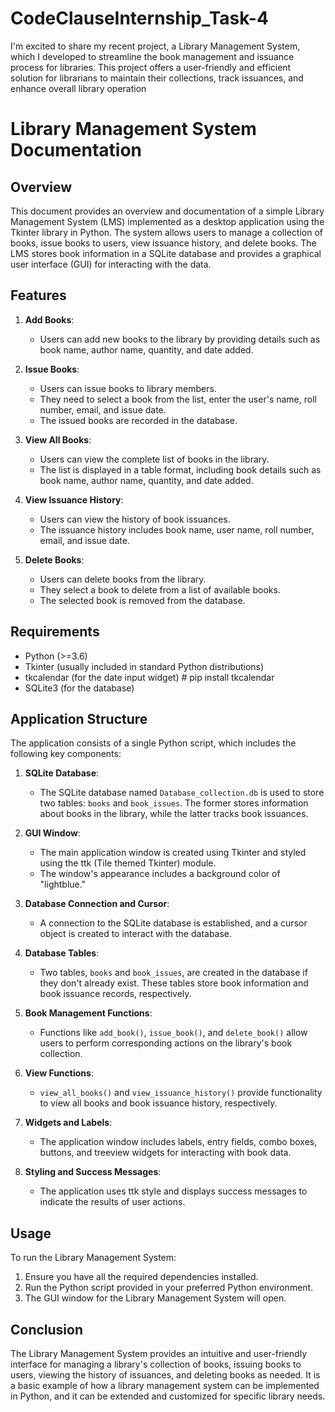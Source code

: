 # CodeClauseInternship_Task-4
I'm excited to share my recent project, a Library Management System, which I developed to streamline the book management and issuance process for libraries. This project offers a user-friendly and efficient solution for librarians to maintain their collections, track issuances, and enhance overall library operation
# Library Management System Documentation

## Overview

This document provides an overview and documentation of a simple Library Management System (LMS) implemented as a desktop application using the Tkinter library in Python. The system allows users to manage a collection of books, issue books to users, view issuance history, and delete books. The LMS stores book information in a SQLite database and provides a graphical user interface (GUI) for interacting with the data.

## Features

1. **Add Books**:
   - Users can add new books to the library by providing details such as book name, author name, quantity, and date added.

2. **Issue Books**:
   - Users can issue books to library members.
   - They need to select a book from the list, enter the user's name, roll number, email, and issue date.
   - The issued books are recorded in the database.

3. **View All Books**:
   - Users can view the complete list of books in the library.
   - The list is displayed in a table format, including book details such as book name, author name, quantity, and date added.

4. **View Issuance History**:
   - Users can view the history of book issuances.
   - The issuance history includes book name, user name, roll number, email, and issue date.

5. **Delete Books**:
   - Users can delete books from the library.
   - They select a book to delete from a list of available books.
   - The selected book is removed from the database.

## Requirements

- Python (>=3.6)
- Tkinter (usually included in standard Python distributions)
- tkcalendar (for the date input widget) # pip install tkcalendar
- SQLite3 (for the database)

## Application Structure

The application consists of a single Python script, which includes the following key components:

1. **SQLite Database**:
   - The SQLite database named `Database_collection.db` is used to store two tables: `books` and `book_issues`. The former stores information about books in the library, while the latter tracks book issuances.

2. **GUI Window**:
   - The main application window is created using Tkinter and styled using the ttk (Tile themed Tkinter) module.
   - The window's appearance includes a background color of "lightblue."

3. **Database Connection and Cursor**:
   - A connection to the SQLite database is established, and a cursor object is created to interact with the database.

4. **Database Tables**:
   - Two tables, `books` and `book_issues`, are created in the database if they don't already exist. These tables store book information and book issuance records, respectively.

5. **Book Management Functions**:
   - Functions like `add_book()`, `issue_book()`, and `delete_book()` allow users to perform corresponding actions on the library's book collection.

6. **View Functions**:
   - `view_all_books()` and `view_issuance_history()` provide functionality to view all books and book issuance history, respectively.

7. **Widgets and Labels**:
   - The application window includes labels, entry fields, combo boxes, buttons, and treeview widgets for interacting with book data.

8. **Styling and Success Messages**:
   - The application uses ttk style and displays success messages to indicate the results of user actions.

## Usage

To run the Library Management System:

1. Ensure you have all the required dependencies installed.
2. Run the Python script provided in your preferred Python environment.
3. The GUI window for the Library Management System will open.

## Conclusion

The Library Management System provides an intuitive and user-friendly interface for managing a library's collection of books, issuing books to users, viewing the history of issuances, and deleting books as needed. It is a basic example of how a library management system can be implemented in Python, and it can be extended and customized for specific library needs.
